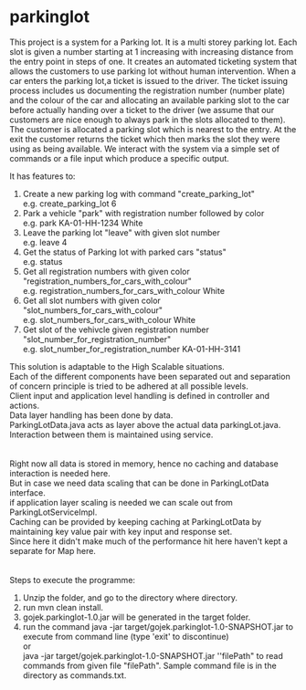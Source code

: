 # parkinglot

This project is a system for a Parking lot.
It is a multi storey parking lot.
Each slot is given a number starting at 1 increasing with increasing distance from the
entry point in steps of one. It creates an automated ticketing system that allows
the customers to use parking lot without human intervention.
When a car enters the parking lot,a ticket is issued to the driver. The ticket
issuing process includes us documenting the registration number (number plate) and
the colour of the car and allocating an available parking slot to the car before actually
handing over a ticket to the driver (we assume that our customers are nice enough to
always park in the slots allocated to them). The customer is allocated a parking
slot which is nearest to the entry. At the exit the customer returns the ticket which then
marks the slot they were using as being available.
We interact with the system via a simple set of commands or a file input which produce a specific
output.

It has features to:
1. Create a new parking log with command "create_parking_lot"<br>
e.g. create_parking_lot 6
2. Park a vehicle  "park" with registration number followed by color<br>
e.g. park KA-01-HH-1234 White
3. Leave the parking lot "leave" with given slot number<br>
e.g. leave 4
4. Get the status of Parking lot with parked cars "status"<br>
e.g. status
5. Get all registration numbers with given color "registration_numbers_for_cars_with_colour"<br>
e.g. registration_numbers_for_cars_with_colour White
6. Get all slot numbers with given color "slot_numbers_for_cars_with_colour"<br>
e.g. slot_numbers_for_cars_with_colour White
7. Get slot of the vehivcle given registration number "slot_number_for_registration_number"<br>
e.g. slot_number_for_registration_number KA-01-HH-3141

This solution is adaptable to the High Scalable situations.<br>
Each of the different components have been separated out and separation of concern principle is tried to be adhered at all possible levels.<br>
Client input and application level handling is defined in controller and actions.<br>
Data layer handling has been done by data.<br>
<t>   ParkingLotData.java acts as layer above the actual data parkingLot.java.<br>
Interaction between them is maintained using service.<br>
<br>
<br>
Right now all data is stored in memory, hence no caching and database interaction is needed here.<br>
But in case we need data scaling that can be done in ParkingLotData interface.<br>
if application layer scaling is needed we can scale out from ParkingLotServiceImpl.<br>
Caching can be provided by keeping caching at ParkingLotData by maintaining key value pair with key input and response set.<br> 
Since here it didn't make much of the performance hit here haven't kept a separate for Map here.<br>
<br>
<br>
Steps to execute the programme:
1. Unzip the folder, and go to the directory where directory.
2. run mvn clean install.
3. gojek.parkinglot-1.0.jar will be generated in the target folder.
4. run the command java -jar target/gojek.parkinglot-1.0-SNAPSHOT.jar to execute from command line (type 'exit' to discontinue)<br>
or <br>
java -jar target/gojek.parkinglot-1.0-SNAPSHOT.jar ''filePath" to read commands from given file "filePath". Sample command file is in the directory as commands.txt.
